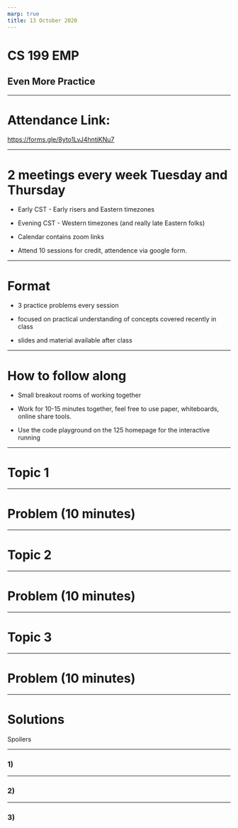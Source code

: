 ```yaml
---
marp: true
title: 13 October 2020
---
```


# <!-- fit --> CS 199 EMP

## <!-- fit --> Even More Practice

---

# <!-- fit --> Attendance Link:

https://forms.gle/8yto1LvJ4hntiKNu7

---

# 2 meetings every week Tuesday and Thursday

* Early CST - Early risers and Eastern timezones

* Evening CST - Western timezones (and really late Eastern folks)

* Calendar contains zoom links

* Attend 10 sessions for credit, attendence via google form.

---

# Format

* 3 practice problems every session

* focused on practical understanding of concepts covered recently in class

* slides and material available after class

--- 

# How to follow along

* Small breakout rooms of working together 

* Work for 10-15 minutes together, feel free to use paper, whiteboards, online share tools.

* Use the code playground on the 125 homepage for the interactive running

---

# <!-- fit --> Topic 1

---

# Problem (10 minutes)

---

# <!-- fit --> Topic 2

---

# Problem (10 minutes)

---

# <!-- fit --> Topic 3

---

# Problem (10 minutes)

---

# <!-- fit --> Solutions

Spoilers

---

### 1)

---

### 2)

---

### 3)